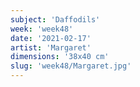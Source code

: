 ```yaml
---
subject: 'Daffodils'
week: 'week48'
date: '2021-02-17'
artist: 'Margaret'
dimensions: '38x40 cm'
slug: 'week48/Margaret.jpg'
---
```

